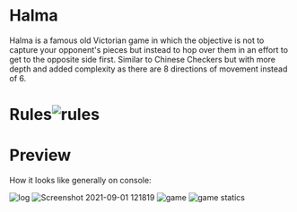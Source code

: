 # Halma
Halma is a famous old Victorian game in which the objective is not to capture your opponent's pieces but instead to hop over them in an effort to get to the opposite side first. Similar to Chinese Checkers but with more depth and added complexity as there are 8 directions of movement instead of 6.
# Rules![rules](https://user-images.githubusercontent.com/76126890/131630640-2e3daeab-a168-4238-99de-142d3ae19a08.png)
# Preview
How it looks like generally on console:

![log](https://user-images.githubusercontent.com/76126890/131633295-382725f3-170f-4e45-84bd-e2e345483ab1.png)
![Screenshot 2021-09-01 121819](https://user-images.githubusercontent.com/76126890/131633387-af23713a-53f4-47ea-a35a-0a9d07cde34b.png)
![game](https://user-images.githubusercontent.com/76126890/131625933-9b9caee1-4bdf-4393-b18c-e8adb25d2898.png)
![game statics](https://user-images.githubusercontent.com/76126890/131632408-946b8c30-ccc8-47b6-8cf9-7e5cd7940b53.png)
